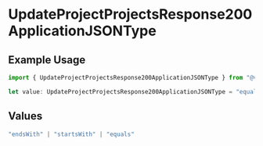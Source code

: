# UpdateProjectProjectsResponse200ApplicationJSONType

## Example Usage

```typescript
import { UpdateProjectProjectsResponse200ApplicationJSONType } from "@vercel/sdk/models/operations/updateproject.js";

let value: UpdateProjectProjectsResponse200ApplicationJSONType = "equals";
```

## Values

```typescript
"endsWith" | "startsWith" | "equals"
```